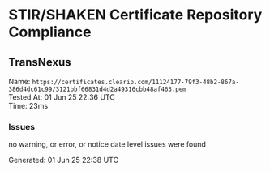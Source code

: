 # STIR/SHAKEN Certificate Repository Compliance

## TransNexus

Name: `https://certificates.clearip.com/11124177-79f3-48b2-867a-386d4dc61c99/3121bbf66831d4d2a49316cbb48af463.pem`\
Tested At: 01 Jun 25 22:36 UTC\
Time: 23ms

### Issues

no warning, or error, or notice date level issues were found

Generated: 01 Jun 25 22:38 UTC